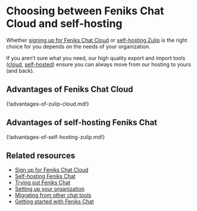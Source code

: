 # Choosing between Feniks Chat Cloud and self-hosting

Whether [signing up for Feniks Chat Cloud](/new/) or [self-hosting
Zulip][install-self-hosted] is the right choice for you depends on the
needs of your organization.

If you aren’t sure what you need, our high quality export and import
tools ([cloud][export-cloud], [self-hosted][export-self-hosted])
ensure you can always move from our hosting to yours (and back).

## Advantages of Feniks Chat Cloud

{!advantages-of-zulip-cloud.md!}

## Advantages of self-hosting Feniks Chat

{!advantages-of-self-hosting-zulip.md!}

## Related resources

* [Sign up for Feniks Chat Cloud](/new/)
* [Self-hosting Feniks Chat](/self-hosting/)
* [Trying out Feniks Chat](/help/trying-out-zulip)
* [Setting up your organization](/help/getting-your-organization-started-with-zulip)
* [Migrating from other chat tools](/help/migrating-from-other-chat-tools)
* [Getting started with Feniks Chat](/help/getting-started-with-zulip)

[install-self-hosted]: https://zulip.readthedocs.io/en/stable/production/install.html
[export-cloud]: /help/export-your-organization
[export-self-hosted]: https://zulip.readthedocs.io/en/latest/production/export-and-import.html
